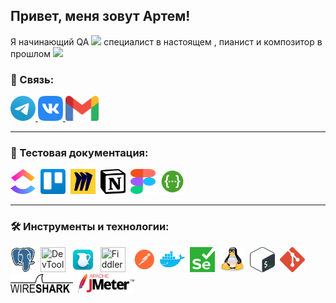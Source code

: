 ## Привет, меня зовут Артем!

Я начинающий QA <img src="https://media.giphy.com/media/3o7aCTfyhYawdOXcFW/giphy.gif" width="20px"> специалист в настоящем , пианист и композитор в прошлом <img src="https://media.giphy.com/media/ScQRX0jaOfFmESOM5J/giphy.gif" width="30px">

### 🤝 Связь:

  <div id="badges">
    <a href="https://t.me/artmtmn" target="_blank">
      <img src="https://github.com/artmtmn/artmtmn/blob/main/assets/telegram-new-2019-vector-logo-seeklogo.com/telegram-new-2019-seeklogo.com.svg" width="40" height="40" alt="telegram group" />
    </a>
    <a href="https://vk.com/artmtmn" target="_blank">
      <img src="https://github.com/artmtmn/artmtmn/blob/main/assets/vk-icon-vector-logo-seeklogo.com/vk-icon-seeklogo.com.svg" width="40" height="40" alt="VK Badge"/>
    </a>
    <a href="https://artmtmn@gmail.com" target="_blank">
      <img src="https://github.com/artmtmn/artmtmn/blob/main/assets/gmail-new-2020-vector-logo-seeklogo.com/gmail-new-2020-seeklogo.com-4.png" width="53" height="40" alt="gmail"/>
    </a>
  </div>
  
---

### 📁 Тестовая документация:

<div>
  <img src="https://github.com/artmtmn/artmtmn/blob/main/assets/clickup-symbol-vector-logo-seeklogo.com/clickup-symbol-seeklogo.com.svg" title="ClickUp" width="40" height="40"/>&nbsp
  <img src="https://github.com/artmtmn/artmtmn/blob/main/assets/trello-vector-logo-seeklogo.com/trello-seeklogo.com.svg" title="Trello" width="40" height="40"/>&nbsp
  <img src="https://github.com/artmtmn/artmtmn/blob/main/assets/miro-vector-logo-seeklogo.com/miro-seeklogo.com.svg" title="Miro" width="40" height="40"/>&nbsp
  <img src="https://github.com/artmtmn/artmtmn/blob/main/assets/notion-icon-vector-logo-seeklogo.com/notion-icon-seeklogo.com.svg" title="Notion" width="40" height="40"/>&nbsp
  <img src="https://github.com/artmtmn/artmtmn/blob/main/assets/figma-vector-logo-seeklogo.com/figma-seeklogo.com.svg" title="Figma" width="40" height="40"/>&nbsp
  <img src="https://github.com/artmtmn/artmtmn/blob/main/assets/swagger-vector-logo-seeklogo.com/swagger-seeklogo.com.svg" title="Swagger" width="40" height="40"/>&nbsp
</div>

---

### 🛠 Инструменты и технологии:

<div>
  <img src="https://github.com/devicons/devicon/blob/master/icons/postgresql/postgresql-original.svg" title="PostgreSQL" width="40" height="40"/>&nbsp
  <img src="https://d33wubrfki0l68.cloudfront.net/38b5c953a4667366685d55db55d057c86db1fc54/a0fdc/static/acae6b24d940347661ca901ea07f47c1/chrome-dev-logo-icon.png" title="DevTools" width="40" height="40"/>&nbsp
  <img src="https://github.com/artmtmn/artmtmn/blob/main/assets/charles_proxy_macos_bigsur_icon_190302.png" title="Charles" width="40" height="40"/>&nbsp
  <img src="https://www.megaleechers.com/storage/Fiddler-Everywhere-Icon.png" title="Fiddler" width="40" height="40"/>&nbsp
  <img src="https://github.com/artmtmn/artmtmn/blob/main/assets/postman-vector-logo-seeklogo.com/postman-seeklogo.com.svg" title="Postman" width="40" height="40"/>&nbsp
  <img src="https://github.com/artmtmn/artmtmn/blob/main/assets/docker-vector-logo-seeklogo.com/docker-seeklogo.com.svg" title="Docker" width="40" height="40"/>&nbsp
  <img src="https://github.com/artmtmn/artmtmn/blob/main/assets/selenium-vector-logo-seeklogo.com/selenium-seeklogo.com.svg" title="Selenium IDE" width="40" height="40"/>&nbsp
  <img src="https://github.com/artmtmn/artmtmn/blob/main/assets/tux-vector-logo-seeklogo.com/tux-seeklogo.com.svg" title="Linux" width="40" height="40"/>&nbsp
  <img src="https://github.com/artmtmn/artmtmn/blob/main/assets/bash-vector-logo-seeklogo.com/bash-seeklogo.com.svg" title="Bash" width="40" height="40"/>&nbsp
  <img src="https://github.com/artmtmn/artmtmn/blob/main/assets/git-vector-logo-seeklogo.com/git-seeklogo.com.svg" title="Git" width="40" height="40"/>&nbsp
  <img src="https://github.com/artmtmn/artmtmn/blob/main/assets/wireshark-vector-logo-seeklogo.com/wireshark-seeklogo.com.svg" title="Wireshark" width="100" height="30"/>&nbsp
  <img src="https://github.com/artmtmn/artmtmn/blob/main/assets/jmeter-vector-logo-seeklogo.com/jmeter-seeklogo.com.svg" title="jMeter" width="90" height="30"/>&nbsp  
</div>



